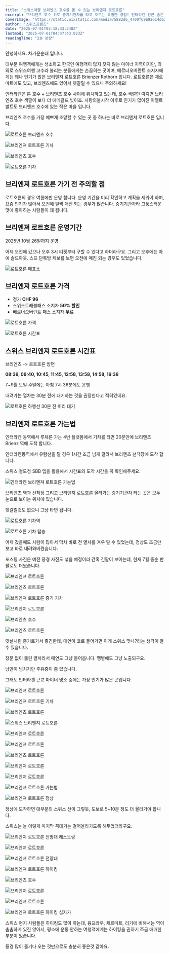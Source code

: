```yaml
---
title: "스위스여행 브리엔츠 호수를 볼 수 있는 브리엔져 로트호른"
excerpt: "브리엔츠 호수 위로 증기기관차를 타고 오르는 특별한 경험! 인터라켄 인근 숨은 명소인 브리엔져 로트호른의 매력과 방문 팁을 소개합니다."
coverImage: "https://static.wixstatic.com/media/5882d6_4700f69b92614d628e1219a8a4eedfcf~mv2.jpg/v1/fill/w_966,h_645,al_c,q_85,enc_avif,quality_auto/5882d6_4700f69b92614d628e1219a8a4eedfcf~mv2.jpg"
author: "스위스프렌즈"
date: "2025-07-01T03:18:33.348Z"
lastmod: "2025-07-01T04:47:43.023Z"
readingTime: "2분 분량"
---
```


안녕하세요. 차가운순대 입니다.

대부분 여행객에게는 생소하고 한국인 여행객이 많지 찾지 않는 마이너 지역이지만, 의외로 스위스여행 고수라 불리는 분들에게는 손꼽히는 곳이며, 베르너오버란트 소지자에게는 꽤나 인기가 많은 브리엔져 로트호른 Brienzer Rothorn 입니다. 로트호른은 체르마트에도 있고, 브리엔츠에도 있어서 헷갈릴 수 있으니 주의하세요!

인터라켄은 툰 호수 + 브리엔츠 호수 사이에 위치하고 있는데, 호수 색깔만 따지면 브리엔츠 호수 색깔이 보다 더 에메랄드 빛이죠. 사랑의불시착 이후로 인기가 많아진 이젤트발트도 브리엔츠 호수에 있는 작은 마을 입니다.

브리엔츠 호수를 가장 예쁘게 조망할 수 있는 곳 중 하나는 바로 브리엔져 로트호른 입니다.

![로트호른 브리엔츠 호수](https://static.wixstatic.com/media/5882d6_24f2bf7915d94f0d8b8ed00862489bac~mv2.jpg/v1/fill/w_966,h_645,al_c,q_85,enc_avif,quality_auto/5882d6_24f2bf7915d94f0d8b8ed00862489bac~mv2.jpg)

![브리엔져 로트호른 기차](https://static.wixstatic.com/media/5882d6_a8e15db1e32948699864ad782b9a3ad0~mv2.jpg/v1/fill/w_966,h_645,al_c,q_85,enc_avif,quality_auto/5882d6_a8e15db1e32948699864ad782b9a3ad0~mv2.jpg)

![브리엔츠 호수](https://static.wixstatic.com/media/5882d6_53bbed90dcba4d1197da3b1606cf6121~mv2.jpg/v1/fill/w_966,h_645,al_c,q_85,enc_avif,quality_auto/5882d6_53bbed90dcba4d1197da3b1606cf6121~mv2.jpg)

![로트호른 기차](https://static.wixstatic.com/media/5882d6_68908ce777ad43e7b34a298ee4e3af4d~mv2.jpg/v1/fill/w_966,h_645,al_c,q_85,enc_avif,quality_auto/5882d6_68908ce777ad43e7b34a298ee4e3af4d~mv2.jpg) 


## 브리엔져 로트호른 가기 전 주의할 점

로트호른의 경우 여름에만 운영 합니다. 운영 기간을 미리 확인하고 계획을 세워야 하며, 요즘 인기가 많아서 오전에 일찍 매진 되는 경우가 많습니다. 증기기관차라 고풍스러운 맛에 좋아하는 사람들이 꽤 됩니다.


## 브리엔져 로트호른 운영기간

2025년 10월 26일까지 운영

어제 오전에 갔으나 오후 3시 티켓부터 구할 수 있다고 하더라구요. 그리고 오후에는 아예 솔드아웃. 스프 단톡방 제보를 보면 오전에 매진 되는 경우도 있었습니다.

![로트호른 매표소](https://static.wixstatic.com/media/5882d6_7221e40bdea442c78ef8d7d6f1bd9c45~mv2.jpeg/v1/fill/w_966,h_1288,al_c,q_85,enc_avif,quality_auto/5882d6_7221e40bdea442c78ef8d7d6f1bd9c45~mv2.jpeg)


## 브리엔져 로트호른 가격

* 정가 **CHF 96**
* 스위스트래블패스 소지자 **50% 할인**
* 베르너오버란트 패스 소지자 **무료**

![로트호른 가격](https://static.wixstatic.com/media/5882d6_64544755a8614bc8a6c60d7d31859743~mv2.jpeg/v1/fill/w_966,h_725,al_c,q_85,enc_avif,quality_auto/5882d6_64544755a8614bc8a6c60d7d31859743~mv2.jpeg)

![로트호른 시간표](https://static.wixstatic.com/media/5882d6_eed56994887d473796aac02b99182e0a~mv2.jpeg/v1/fill/w_966,h_725,al_c,q_85,enc_avif,quality_auto/5882d6_eed56994887d473796aac02b99182e0a~mv2.jpeg)



## 스위스 브리엔져 로트호른 시간표

브리엔츠 -> 로트호른 방면

**08:36, 09:40, 10:45, 11:45, 12:58, 13:58, 14:58, 16:36**

7~9월 토일 주말에는 아침 7시 36분에도 운행

내려가는 열차는 30분 전에 대기하는 것을 권장한다고 적혀있네요.

![로트호른 하행선 30분 전 미리 대기](https://static.wixstatic.com/media/5882d6_73cf68d10d774bedbfd50dfe03177036~mv2.jpeg/v1/fill/w_965,h_724,al_c,q_85,enc_avif,quality_auto/5882d6_73cf68d10d774bedbfd50dfe03177036~mv2.jpeg)


## 브리엔져 로트호른 가는법

인터라켄 동역에서 루체른 가는 4번 플랫폼에서 기차를 타면 20분만에 브리엔츠 Brienz 역에 도착 합니다.

인터라켄동역에서 유람선을 탈 경우 1시간 조금 넘게 걸려서 브리엔츠 선착장에 도착 합니다.

스위스 철도청 SBB 앱을 활용해서 시간표와 도착 시간을 꼭 확인해주세요.

![인터라켄 브리엔져 로트호른 가는법](https://static.wixstatic.com/media/5882d6_118a0d5670c44ff7a7260b96de42f4a9~mv2.jpg/v1/fill/w_965,h_532,al_c,q_85,enc_avif,quality_auto/5882d6_118a0d5670c44ff7a7260b96de42f4a9~mv2.jpg)

브리엔츠 역과 선착장 그리고 브리엔져 로트호른 올라가는 증기기관차 타는 곳은 모두 눈으로 보이는 위치에 있습니다.

헷갈릴것도 없으니 그냥 타면 됩니다.

![로트호른 기차역](https://static.wixstatic.com/media/5882d6_edd9a168930c43cd892a344894fd9171~mv2.jpeg/v1/fill/w_966,h_725,al_c,q_85,enc_avif,quality_auto/5882d6_edd9a168930c43cd892a344894fd9171~mv2.jpeg)

![로트호른 기차 탑승](https://static.wixstatic.com/media/5882d6_d6d9289bd89d4c7ba46dbc154fdfc049~mv2.jpeg/v1/fill/w_966,h_725,al_c,q_85,enc_avif,quality_auto/5882d6_d6d9289bd89d4c7ba46dbc154fdfc049~mv2.jpeg)

어제 갔을때도 사람이 많아서 막차 바로 전 열차를 겨우 탈 수 있었는데, 정상도 조금만 보고 바로 내려와버렸습니다.

포스팅 사진은 예전 풍경 사진도 섞을 예정이라 간혹 긴팔이 보이는데, 현재 7월 중순 반팔로도 더웠습니다.

![브리엔져 로트호른](https://static.wixstatic.com/media/5882d6_c38a03d0cba7467d9cb63ab33e5ae043~mv2.jpg/v1/fill/w_966,h_645,al_c,q_85,enc_avif,quality_auto/5882d6_c38a03d0cba7467d9cb63ab33e5ae043~mv2.jpg)

![브리엔츠 로트호른](https://static.wixstatic.com/media/5882d6_440e3ad23c884f5994d6194957180ab3~mv2.jpg/v1/fill/w_966,h_1448,al_c,q_85,enc_avif,quality_auto/5882d6_440e3ad23c884f5994d6194957180ab3~mv2.jpg)

![브리엔져 로트호른 증기 기차](https://static.wixstatic.com/media/5882d6_b6f1caf6c29043c4a229f15cb3483b52~mv2.jpg/v1/fill/w_966,h_645,al_c,q_85,enc_avif,quality_auto/5882d6_b6f1caf6c29043c4a229f15cb3483b52~mv2.jpg)

![브리엔져 로트호른](https://static.wixstatic.com/media/5882d6_558baac6dca644819a2dd850b7dc5d48~mv2.jpg/v1/fill/w_966,h_645,al_c,q_85,enc_avif,quality_auto/5882d6_558baac6dca644819a2dd850b7dc5d48~mv2.jpg)

![브리엔츠 호수](https://static.wixstatic.com/media/5882d6_4101ec8e4cf449cb9bb30a92efae50a3~mv2.jpg/v1/fill/w_966,h_645,al_c,q_85,enc_avif,quality_auto/5882d6_4101ec8e4cf449cb9bb30a92efae50a3~mv2.jpg)

![브리엔츠 로트호른](https://static.wixstatic.com/media/5882d6_ddd42256525b4058ac0113d5c730c842~mv2.jpg/v1/fill/w_966,h_645,al_c,q_85,enc_avif,quality_auto/5882d6_ddd42256525b4058ac0113d5c730c842~mv2.jpg)

옛날처럼 증기로가서 좋긴한데, 매연이 코로 들어가면 이게 스위스 맞나?라는 생각이 들 수 있습니다.

창문 없이 뚫린 열차라서 매연도 그냥 들어옵니다. 땡볕에도 그냥 노출되구요.

낭만이 넘치지만 후유증이 좀 있습니다.

그래도 인터라켄 근교 마이너 명소 중에는 가장 인기가 많은 곳입니다.

![브리엔져 로트호른](https://static.wixstatic.com/media/5882d6_9da04042d2004d7abe2e8162404d3544~mv2.jpg/v1/fill/w_966,h_645,al_c,q_85,enc_avif,quality_auto/5882d6_9da04042d2004d7abe2e8162404d3544~mv2.jpg)

![브리엔져 로트호른 기차](https://static.wixstatic.com/media/5882d6_c79387e7441b44a5b3b799f9d3d19595~mv2.jpg/v1/fill/w_966,h_1446,al_c,q_85,enc_avif,quality_auto/5882d6_c79387e7441b44a5b3b799f9d3d19595~mv2.jpg)

![브리엔츠 로트호른](https://static.wixstatic.com/media/5882d6_2c8d3d3859f24af7acced809bab86637~mv2.jpg/v1/fill/w_966,h_645,al_c,q_85,enc_avif,quality_auto/5882d6_2c8d3d3859f24af7acced809bab86637~mv2.jpg)

![스위스 브리엔져 로트호른](https://static.wixstatic.com/media/5882d6_fd24955689bd41d99883a9aaf2d75790~mv2.jpg/v1/fill/w_966,h_645,al_c,q_85,enc_avif,quality_auto/5882d6_fd24955689bd41d99883a9aaf2d75790~mv2.jpg)

![브리엔져 로트호른](https://static.wixstatic.com/media/5882d6_0053ca870a2b4043be70bfc6277ca260~mv2.jpg/v1/fill/w_966,h_645,al_c,q_85,enc_avif,quality_auto/5882d6_0053ca870a2b4043be70bfc6277ca260~mv2.jpg)

![브리엔져 로트호른](https://static.wixstatic.com/media/5882d6_536e147220914592a86e5d16f16cfe70~mv2.jpg/v1/fill/w_966,h_645,al_c,q_85,enc_avif,quality_auto/5882d6_536e147220914592a86e5d16f16cfe70~mv2.jpg)

![브리엔츠 로트호른](https://static.wixstatic.com/media/5882d6_01e9ed0aca844e89bd56b44d6bd1046f~mv2.jpg/v1/fill/w_966,h_645,al_c,q_85,enc_avif,quality_auto/5882d6_01e9ed0aca844e89bd56b44d6bd1046f~mv2.jpg)

![브리엔져 로트호른](https://static.wixstatic.com/media/5882d6_caf97299268743f6a69c0944102f378e~mv2.jpg/v1/fill/w_966,h_645,al_c,q_85,enc_avif,quality_auto/5882d6_caf97299268743f6a69c0944102f378e~mv2.jpg)

![브리엔져 로트호른](https://static.wixstatic.com/media/5882d6_4578efeb8a6a4bfb9da23d952ee21333~mv2.jpg/v1/fill/w_966,h_645,al_c,q_85,enc_avif,quality_auto/5882d6_4578efeb8a6a4bfb9da23d952ee21333~mv2.jpg)

![브리엔져 로트호른 가는법](https://static.wixstatic.com/media/5882d6_bbaefa9547c341108ac04d7b31b2c9d2~mv2.jpg/v1/fill/w_966,h_645,al_c,q_85,enc_avif,quality_auto/5882d6_bbaefa9547c341108ac04d7b31b2c9d2~mv2.jpg)

![브리엔져 로트호른 정상](https://static.wixstatic.com/media/5882d6_c7bb4985a35d4a0ab11249cff2254e38~mv2.jpg/v1/fill/w_966,h_645,al_c,q_85,enc_avif,quality_auto/5882d6_c7bb4985a35d4a0ab11249cff2254e38~mv2.jpg)

정상에 도착하면 대부분의 스위스 산이 그렇듯, 도보로 5~10분 정도 더 올라가야 합니다.

스위스는 늘 이렇게 마지막 꼭대기는 걸어올라가도록 해두었더라구요.

![브리엔져 로트호른 전망대 레스토랑](https://static.wixstatic.com/media/5882d6_c4d8cc9f8e024414a956af6fe598c79d~mv2.jpg/v1/fill/w_966,h_645,al_c,q_85,enc_avif,quality_auto/5882d6_c4d8cc9f8e024414a956af6fe598c79d~mv2.jpg)

![브리엔져 로트호른](https://static.wixstatic.com/media/5882d6_798f2110882b45adace677b8e0b7638d~mv2.jpg/v1/fill/w_966,h_645,al_c,q_85,enc_avif,quality_auto/5882d6_798f2110882b45adace677b8e0b7638d~mv2.jpg)

![브리엔져 로트호른 전망대](https://static.wixstatic.com/media/5882d6_182f260ad0d94b84ae6a77c868665d1a~mv2.jpg/v1/fill/w_966,h_645,al_c,q_85,enc_avif,quality_auto/5882d6_182f260ad0d94b84ae6a77c868665d1a~mv2.jpg)

![브리엔져 로트호른 하이킹](https://static.wixstatic.com/media/5882d6_0845d748ed434c16945b92deb8fbf4da~mv2.jpg/v1/fill/w_966,h_645,al_c,q_85,enc_avif,quality_auto/5882d6_0845d748ed434c16945b92deb8fbf4da~mv2.jpg)

![브리엔츠 호수](https://static.wixstatic.com/media/5882d6_7ee0de3f8e484ed8b553574dd88d3cf9~mv2.jpg/v1/fill/w_966,h_645,al_c,q_85,enc_avif,quality_auto/5882d6_7ee0de3f8e484ed8b553574dd88d3cf9~mv2.jpg)

![브리엔져 로트호른](https://static.wixstatic.com/media/5882d6_259d047ceda849e59026de5ff8bdaf2e~mv2.jpg/v1/fill/w_966,h_645,al_c,q_85,enc_avif,quality_auto/5882d6_259d047ceda849e59026de5ff8bdaf2e~mv2.jpg)

![브리엔져 로트호른](https://static.wixstatic.com/media/5882d6_ed18f319c99e45628102b2e1ce41ef17~mv2.jpg/v1/fill/w_966,h_645,al_c,q_85,enc_avif,quality_auto/5882d6_ed18f319c99e45628102b2e1ce41ef17~mv2.jpg)

![브리엔져 로트호른 하이킹 십자가](https://static.wixstatic.com/media/5882d6_63ef913522ae41ee807b146d828fbf53~mv2.jpg/v1/fill/w_966,h_645,al_c,q_85,enc_avif,quality_auto/5882d6_63ef913522ae41ee807b146d828fbf53~mv2.jpg)

스위스 현지 사람들은 하이킹도 많이 하는데, 융프라우, 체르마트, 리기에 비해서는 역이 촘촘하게 있진 않아서, 평소에 운동 안하는 여행객에게는 하이킹을 권하기 쪼금 애매한 부분이 있습니다.

풍경 많이 즐기다 오는 것만으로도 충분히 좋은것 같아요.